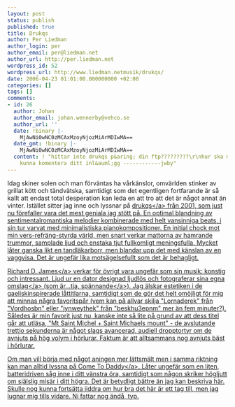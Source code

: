 ```yaml
---
layout: post
status: publish
published: true
title: Drukqs
author: Per Liedman
author_login: per
author_email: per@liedman.net
author_url: http://per.liedman.net
wordpress_id: 52
wordpress_url: http://www.liedman.netmusik/drukqs/
date: 2006-04-23 01:01:00.000000000 +02:00
categories: []
tags: []
comments:
- id: 26
  author: Johan
  author_email: johan.wennerby@vehco.se
  author_url: ''
  date: !binary |-
    MjAwNi0wNC0zMCAxMzoyNjozMiArMDIwMA==
  date_gmt: !binary |-
    MjAwNi0wNC0zMCAxMzoyNjozMiArMDIwMA==
  content: ! "hittar inte drukqs p&aring; din ftp?????????\r\nhur ska man d&aring;
    kunna komentera ditt inl&auml;gg ------------jwby"
---
```

Idag skiner solen och man f&ouml;rv&auml;ntas ha v&aring;rk&auml;nslor, omv&auml;rlden stinker av grillat k&ouml;tt och t&auml;ndv&auml;tska, samtidigt som det egentligen fortfarande &auml;r s&aring; kallt att endast total desperation kan leda en att tro att det &auml;r n&aring;got annat &auml;n vinter. Ist&auml;llet sitter jag inne och lyssnar p&aring; <a href="http:&#47;&#47;en.wikipedia.org&#47;wiki&#47;Drukqs">drukqs<&#47;a> fr&aring;n 2001, som just nu f&ouml;refaller vara det mest geniala jag st&ouml;tt p&aring;. En optimal blandning av sentimentalromantiska melodier kombinerade med helt vansinniga beats, i sin tur varvat med minimalistiska pianokompositioner. En initial chock mot min vers-refr&auml;ng-styrda v&auml;rld, men snart verkar mattorna av hamrande trummor, samplade ljud och enstaka tjut fullkomligt meningsfulla. Mycket l&aring;ter ganska likt en tandl&auml;karborr, men blandar upp det med k&auml;nslan av en vaggvisa. Det &auml;r ungef&auml;r lika mots&auml;gelsefullt som det &auml;r behagligt.

<a href="http:&#47;&#47;en.wikipedia.org&#47;wiki&#47;Aphex_Twin">Richard D. James<&#47;a> verkar f&ouml;r &ouml;vrigt vara ungef&auml;r som sin musik: konstig och intressant. Ljud ur en dator designad ljudl&ouml;s och fotograferar sina egna <a href="http:&#47;&#47;www.votolatino.com.ar&#47;2003&#47;fotos&#47;aphex.jpg">omslag<&#47;a> (som &auml;r...tja, <a href="http:&#47;&#47;images.google.se&#47;images?q=aphex+twin&svnum=10&hl=en&lr=&safe=off">sp&auml;nnande<&#47;a>). Jag &auml;lskar estetiken i de gaeliskinspirerade l&aring;ttitlarna, samtidigt som de g&ouml;r det helt om&ouml;jligt f&ouml;r mig att minnas n&aring;gra favoritsp&aring;r (vem kan p&aring; allvar skilja "Lornaderek" fr&aring;n "Vordhosbn" eller "jynweythek" fr&aring;n "beskhu3epnm" mer &auml;n fem minuter?). S&aring;ledes &auml;r min favorit just nu, kanske inte s&aring; lite p&aring; grund av att dess titel g&aring;r att utl&auml;sa, "Mt Saint Michel + Saint Michaels mount" - de avslutande trettio sekunderna &auml;r n&aring;got slags avancerad, audiell dropptortyr om de avnjuts p&aring; h&ouml;g volym i h&ouml;rlurar. Faktum &auml;r att alltsammans nog avnjuts b&auml;st i h&ouml;rlurar.

Om man vill b&ouml;rja med n&aring;got aningen mer l&auml;ttsm&auml;lt men i samma riktning kan man alltid lyssna p&aring; <a href="http:&#47;&#47;en.wikipedia.org&#47;wiki&#47;Come_to_Daddy">Come To Daddy<&#47;a>. L&aring;ter ungef&auml;r som en liten, batteridriven s&aring;g inne i ditt v&auml;nstra &ouml;ra, samtidigt som n&aring;gon skriker h&ouml;gljutt om sj&auml;lslig mis&auml;r i ditt h&ouml;gra. Det &auml;r betydligt b&auml;ttre &auml;n jag kan beskriva h&auml;r. Skulle nog kunna forts&auml;tta jiddra om hur bra det h&auml;r &auml;r ett tag till, men jag lugnar mig tills vidare. Ni fattar nog &auml;nd&aring;, typ.
